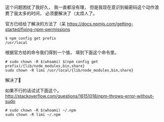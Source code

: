 这个问题困扰了我好久，
我一直都没有理，
但是我现在意识到输密码这个动作浪费了我太多的时间，
必须要解决了（太烦人了。

官方已经给了解决的方法了（呆
https://docs.npmjs.com/getting-started/fixing-npm-permissions
```shell
$ npm config get prefix
/usr/local
```

根据官方给的命令我们得到一个值，
填到下面这个命令里。
```shell
# sudo chown -R $(whoami) $(npm config get prefix)/{lib/node_modules,bin,share}
sudo chown -R limi /usr/local/{lib/node_modules,bin,share}
```

解决了🎉

如果不行的话试试下面这个。
http://stackoverflow.com/questions/16151018/npm-throws-error-without-sudo
```shell
# sudo chown -R $(whoami) ~/.npm
sudo chown -R limi ~/.npm
```
